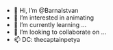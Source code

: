 - 👋 Hi, I’m @BarnaIstvan
- 👀 I’m interested in animating
- 🌱 I’m currently learning ...
- 💞️ I’m looking to collaborate on ...
- 📫 DC: thecaptainpetya

<!---
BarnaIstvan/BarnaIstvan is a ✨ special ✨ repository because its `README.md` (this file) appears on your GitHub profile.
You can click the Preview link to take a look at your changes.
--->
